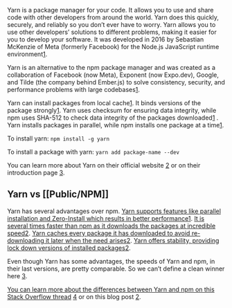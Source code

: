 Yarn is a package manager for your code. It allows you to use and share code with other developers from around the world. Yarn does this quickly, securely, and reliably so you don’t ever have to worry. Yarn allows you to use other developers’ solutions to different problems, making it easier for you to develop your software. It was developed in 2016 by Sebastian McKenzie of Meta (formerly Facebook) for the Node.js JavaScript runtime environment[1](https://en.wikipedia.org/wiki/Yarn_%28package_manager%29).

Yarn is an alternative to the npm package manager and was created as a collaboration of Facebook (now Meta), Exponent (now Expo.dev), Google, and Tilde (the company behind Ember.js) to solve consistency, security, and performance problems with large codebases[1](https://en.wikipedia.org/wiki/Yarn_%28package_manager%29).

Yarn can install packages from local cache[1](https://en.wikipedia.org/wiki/Yarn_%28package_manager%29). It binds versions of the package strongly[1](https://en.wikipedia.org/wiki/Yarn_%28package_manager%29). Yarn uses checksum for ensuring data integrity, while npm uses SHA-512 to check data integrity of the packages downloaded[1](https://en.wikipedia.org/wiki/Yarn_%28package_manager%29) . Yarn installs packages in parallel, while npm installs one package at a time[1](https://en.wikipedia.org/wiki/Yarn_%28package_manager%29).

To install yarn: `npm install -g yarn`

To install a package with yarn: `yarn add package-name --dev`

You can learn more about Yarn on their official website [2](https://yarnpkg.com/) or on their introduction page [3](https://yarnpkg.com/getting-started/).

## Yarn vs [[Public/NPM]]
Yarn has several advantages over npm. [Yarn supports features like parallel installation and Zero-Install which results in better performance](https://afteracademy.com/blog/npm-vs-yarn/)[1](https://afteracademy.com/blog/npm-vs-yarn/). [It is several times faster than npm as it downloads the packages at incredible speed](https://waverleysoftware.com/blog/yarn-vs-npm/)[2](https://waverleysoftware.com/blog/yarn-vs-npm/). [Yarn caches every package it has downloaded to avoid re-downloading it later when the need arises](https://waverleysoftware.com/blog/yarn-vs-npm/)[2](https://waverleysoftware.com/blog/yarn-vs-npm/). [Yarn offers stability, providing lock down versions of installed packages](https://waverleysoftware.com/blog/yarn-vs-npm/)[2](https://waverleysoftware.com/blog/yarn-vs-npm/).

Even though Yarn has some advantages, the speeds of Yarn and npm, in their last versions, are pretty comparable. So we can’t define a clean winner here [3](https://www.sitepoint.com/yarn-vs-npm/).

[You can learn more about the differences between Yarn and npm on this Stack Overflow thread](https://stackoverflow.com/questions/40027819/when-to-use-yarn-over-npm-what-are-the-differences) [4](https://stackoverflow.com/questions/40027819/when-to-use-yarn-over-npm-what-are-the-differences) or on this blog post [2](https://waverleysoftware.com/blog/yarn-vs-npm/).